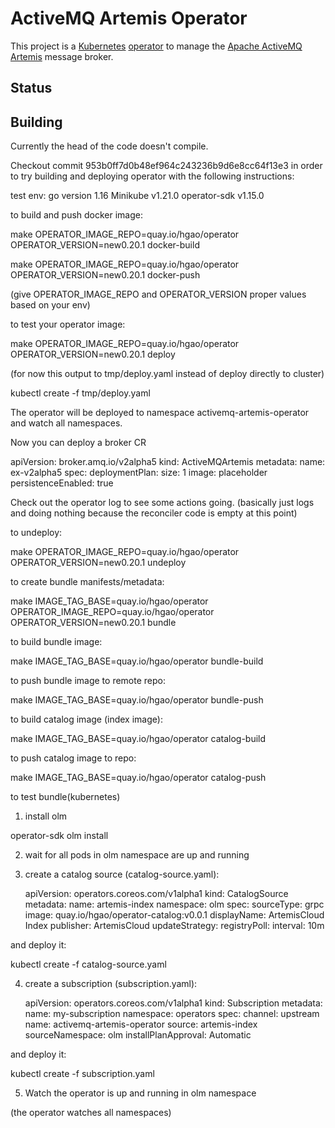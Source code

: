 # ActiveMQ Artemis Operator

This project is a [Kubernetes](https://kubernetes.io/) [operator](https://coreos.com/blog/introducing-operators.html)
to manage the [Apache ActiveMQ Artemis](https://activemq.apache.org/artemis/) message broker.

## Status


## Building 

Currently the head of the code doesn't compile.

Checkout commit 953b0ff7d0b48ef964c243236b9d6e8cc64f13e3 in order to try building and deploying operator
with the following instructions:

test env:
go version 1.16
Minikube v1.21.0
operator-sdk v1.15.0


to build and push docker image:

make OPERATOR_IMAGE_REPO=quay.io/hgao/operator OPERATOR_VERSION=new0.20.1 docker-build

make OPERATOR_IMAGE_REPO=quay.io/hgao/operator OPERATOR_VERSION=new0.20.1 docker-push

(give OPERATOR_IMAGE_REPO and OPERATOR_VERSION proper values based on your env)

to test your operator image:

make OPERATOR_IMAGE_REPO=quay.io/hgao/operator OPERATOR_VERSION=new0.20.1 deploy

(for now this output to tmp/deploy.yaml instead of deploy directly to cluster)

kubectl create -f tmp/deploy.yaml

The operator will be deployed to namespace activemq-artemis-operator and watch all namespaces.

Now you can deploy a broker CR

  apiVersion: broker.amq.io/v2alpha5
  kind: ActiveMQArtemis
  metadata:
    name: ex-v2alpha5
  spec:
    deploymentPlan:
      size: 1
      image: placeholder
      persistenceEnabled: true

Check out the operator log to see some actions going. (basically just logs and doing nothing
because the reconciler code is empty at this point)

to undeploy:

make OPERATOR_IMAGE_REPO=quay.io/hgao/operator OPERATOR_VERSION=new0.20.1 undeploy

to create bundle manifests/metadata:

make IMAGE_TAG_BASE=quay.io/hgao/operator OPERATOR_IMAGE_REPO=quay.io/hgao/operator OPERATOR_VERSION=new0.20.1 bundle

to build bundle image:

make IMAGE_TAG_BASE=quay.io/hgao/operator bundle-build

to push bundle image to remote repo:

make IMAGE_TAG_BASE=quay.io/hgao/operator bundle-push

to build catalog image (index image):

make IMAGE_TAG_BASE=quay.io/hgao/operator catalog-build

to push catalog image to repo:

make IMAGE_TAG_BASE=quay.io/hgao/operator catalog-push

to test bundle(kubernetes)

1. install olm

operator-sdk olm install

2. wait for all pods in olm namespace are up and running

3. create a catalog source (catalog-source.yaml):

    apiVersion: operators.coreos.com/v1alpha1
    kind: CatalogSource
    metadata:
      name: artemis-index
      namespace: olm
    spec:
      sourceType: grpc
      image: quay.io/hgao/operator-catalog:v0.0.1
      displayName: ArtemisCloud Index
      publisher: ArtemisCloud
      updateStrategy:
        registryPoll:
          interval: 10m

and deploy it:

  kubectl create -f catalog-source.yaml

4. create a subscription (subscription.yaml):

    apiVersion: operators.coreos.com/v1alpha1
    kind: Subscription
    metadata:
      name: my-subscription
      namespace: operators
    spec:
      channel: upstream
      name: activemq-artemis-operator
      source: artemis-index
      sourceNamespace: olm
      installPlanApproval: Automatic

and deploy it:

  kubectl create -f subscription.yaml

5. Watch the operator is up and running in olm namespace

(the operator watches all namespaces)



